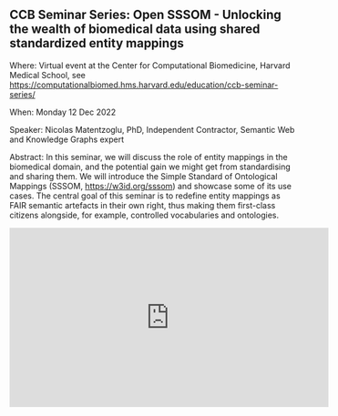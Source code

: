 ## CCB Seminar Series: Open SSSOM - Unlocking the wealth of biomedical data using shared standardized entity mappings

Where: Virtual event at the Center for Computational Biomedicine, Harvard Medical School, see
https://computationalbiomed.hms.harvard.edu/education/ccb-seminar-series/

When: Monday 12 Dec 2022

Speaker: Nicolas Matentzoglu, PhD, Independent Contractor, Semantic Web and Knowledge Graphs expert

Abstract: In this seminar, we will discuss the role of entity mappings in the biomedical domain, and the potential gain we might get from standardising and sharing them. We will introduce the Simple Standard of Ontological Mappings (SSSOM, https://w3id.org/sssom) and showcase some of its use cases. The central goal of this seminar is to redefine entity mappings as FAIR semantic artefacts in their own right, thus making them first-class citizens alongside, for example, controlled vocabularies and ontologies.

<iframe width="560" height="315" src="https://www.youtube.com/embed/4vqeRECuAKE" title="YouTube video player" frameborder="0" allow="accelerometer; autoplay; clipboard-write; encrypted-media; gyroscope; picture-in-picture; web-share" allowfullscreen></iframe>
